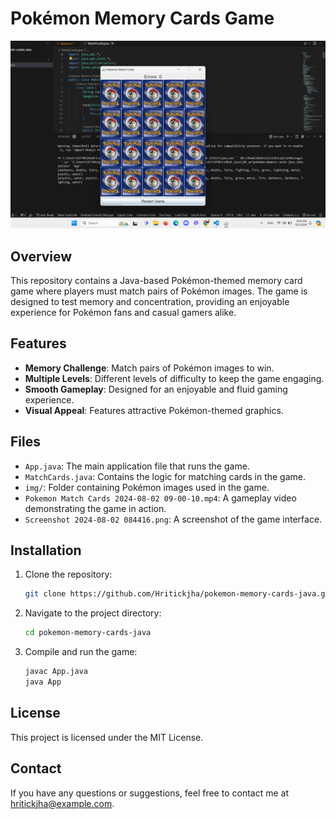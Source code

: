 # Pokémon Memory Cards Game

![Screenshot](Screenshot%202024-08-02%20084416.png)

## Overview

This repository contains a Java-based Pokémon-themed memory card game where players must match pairs of Pokémon images. The game is designed to test memory and concentration, providing an enjoyable experience for Pokémon fans and casual gamers alike.

## Features

- **Memory Challenge**: Match pairs of Pokémon images to win.
- **Multiple Levels**: Different levels of difficulty to keep the game engaging.
- **Smooth Gameplay**: Designed for an enjoyable and fluid gaming experience.
- **Visual Appeal**: Features attractive Pokémon-themed graphics.

## Files

- `App.java`: The main application file that runs the game.
- `MatchCards.java`: Contains the logic for matching cards in the game.
- `img/`: Folder containing Pokémon images used in the game.
- `Pokemon Match Cards 2024-08-02 09-00-10.mp4`: A gameplay video demonstrating the game in action.
- `Screenshot 2024-08-02 084416.png`: A screenshot of the game interface.

## Installation

1. Clone the repository:
    ```bash
    git clone https://github.com/Hritickjha/pokemon-memory-cards-java.git
    ```
2. Navigate to the project directory:
    ```bash
    cd pokemon-memory-cards-java
    ```
3. Compile and run the game:
    ```bash
    javac App.java
    java App
    ```

## License

This project is licensed under the MIT License.

## Contact

If you have any questions or suggestions, feel free to contact me at hritickjha@example.com.
